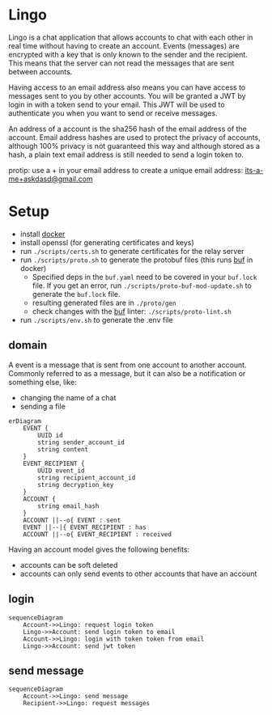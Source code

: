 # Lingo
Lingo is a chat application that allows accounts to chat with each other in real time without having to create an account. Events (messages) are encrypted with a key that is only known to the sender and the recipient. This means that the server can not read the messages that are sent between accounts.

Having access to an email address also means you can have access to messages sent to you by other accounts. 
You will be granted a JWT by login in with a token send to your email. 
This JWT will be used to authenticate you when you want to send or receive messages.

An address of a account is the sha256 hash of the email address of the account. Email address hashes are used to protect the privacy of accounts, although 100% privacy is not guaranteed this way and although stored as a hash, a plain text email address is still needed to send a login token to.

protip: use a + in your email address to create a unique email address: its-a-me+askdasd@gmail.com

# Setup
- install [docker](https://docs.docker.com/get-docker/)
- install openssl (for generating certificates and keys)
- run `./scripts/certs.sh` to generate certificates for the relay server
- run `./scripts/proto.sh` to generate the protobuf files (this runs [buf](https://buf.build/) in docker)
  - Specified deps in the `buf.yaml` need to be covered in your `buf.lock` file. If you get an error, run `./scripts/proto-buf-mod-update.sh` to generate the `buf.lock` file.
  - resulting generated files are in `./proto/gen`
  - check changes with the [buf](https://buf.build/) linter: `./scripts/proto-lint.sh`
- run `./scripts/env.sh` to generate the .env file

## domain

A event is a message that is sent from one account to another account. Commonly referred to as a message, but it can also be a notification or something else, like:
- changing the name of a chat
- sending a file

```mermaid
erDiagram
    EVENT {
        UUID id
        string sender_account_id
        string content
    }
    EVENT_RECIPIENT {
        UUID event_id
        string recipient_account_id
        string decryption_key
    }
    ACCOUNT {
        string email_hash
    }
    ACCOUNT ||--o{ EVENT : sent
    EVENT ||--|{ EVENT_RECIPIENT : has
    ACCOUNT ||--o{ EVENT_RECIPIENT : received
```

Having an account model gives the following benefits:
- accounts can be soft deleted
- accounts can only send events to other accounts that have an account


## login
```mermaid
sequenceDiagram
    Account->>Lingo: request login token
    Lingo->>Account: send login token to email
    Account->>Lingo: login with token token from email
    Lingo->>Account: send jwt token
```

## send message
```mermaid
sequenceDiagram
    Account->>Lingo: send message
    Recipient->>Lingo: request messages
```
